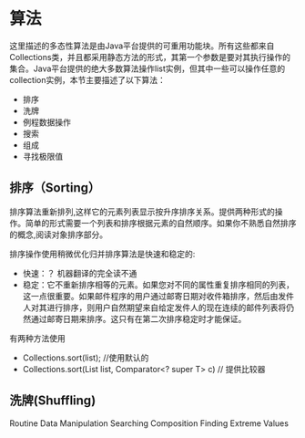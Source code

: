 # 算法

这里描述的多态性算法是由Java平台提供的可重用功能块。所有这些都来自 Collections类，并且都采用静态方法的形式，其第一个参数是要对其执行操作的集合。Java平台提供的绝大多数算法操作list实例，但其中一些可以操作任意的collection实例，本节主要描述了以下算法：

* 排序
* 洗牌
* 例程数据操作
* 搜索
* 组成
* 寻找极限值

## 排序（Sorting）
排序算法重新排列,这样它的元素列表显示按升序排序关系。提供两种形式的操作。简单的形式需要一个列表和排序根据元素的自然顺序。如果你不熟悉自然排序的概念,阅读对象排序部分。

排序操作使用稍微优化归并排序算法是快速和稳定的:

* 快速：？ 机器翻译的完全读不通
* 稳定：它不重新排序相等的元素。如果您对不同的属性重复排序相同的列表，这一点很重要。如果邮件程序的用户通过邮寄日期对收件箱排序，然后由发件人对其进行排序，则用户自然期望来自给定发件人的现在连续的邮件列表将仍然通过邮寄日期来排序。这只有在第二次排序稳定时才能保证。



有两种方法使用
*  Collections.sort(list);  //使用默认的
*  Collections.sort(List<T> list, Comparator<? super T> c)  // 提供比较器

## 洗牌(Shuffling)

Routine Data Manipulation
Searching
Composition
Finding Extreme Values